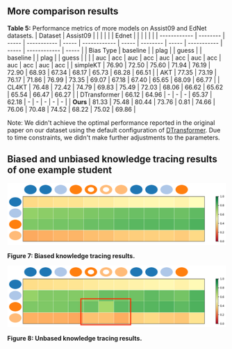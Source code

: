## More comparison results



**Table 5:** Performance metrics of more models on Assist09 and EdNet datasets.
|    Dataset          | Assist09 |       |             |       |              |       | Ednet    |       |             |       |              |       |
| ------------ | -------- | ----- | ----------- | ----- | ------------ | ----- | -------- | ----- | ----------- | ----- | ------------ | ----- |
|      Bias Type        | baseline |       | plag |       | guess |       | baseline |       | plag |       | guess |       |
|             | auc      | acc   | auc         | acc   | auc          | acc   | auc      | acc   | auc         | acc   | auc          | acc   |
| simpleKT     | 76.90    | 72.50 | 75.60       | 71.94 | 76.19        | 72.90 | 68.93    | 67.34 | 68.17       | 65.73 | 68.28        | 66.51 |
| AKT          | 77.35    | 73.19 | 76.17       | 71.86 | 76.99        | 73.35 | 69.07    | 67.18 | 67.40       | 65.65 | 68.09        | 66.77 |
| CL4KT        | 76.48    | 72.42 | 74.79       | 69.83 | 75.49        | 72.03 | 68.06    | 66.62 | 65.62       | 65.54 | 66.47        | 66.27 |
| DTransformer |    66.12      |  64.96     |     -        |    -   |      -        |    65.37   |     62.18     |   -    |      -       |   -    |      -        |    -   |
| **Ours**         | 81.33    | 75.48 | 80.44       | 73.76 | 0.81         | 74.66 | 76.06    | 70.48 | 74.52       | 68.22 | 75.02        | 69.86 |

Note: We didn't achieve the optimal performance reported in the original paper on our dataset using the default configuration of [DTransformer](https://github.com/yxonic/DTransformer). Due to time constraints, we didn't make further adjustments to the parameters.

## Biased and unbiased knowledge tracing results of one example student 

![](.assets/biased.png)

**Figure 7: Biased knowledge tracing results.**

![](.assets/unbiased.png)

**Figure 8: Unbased knowledge tracing results.**